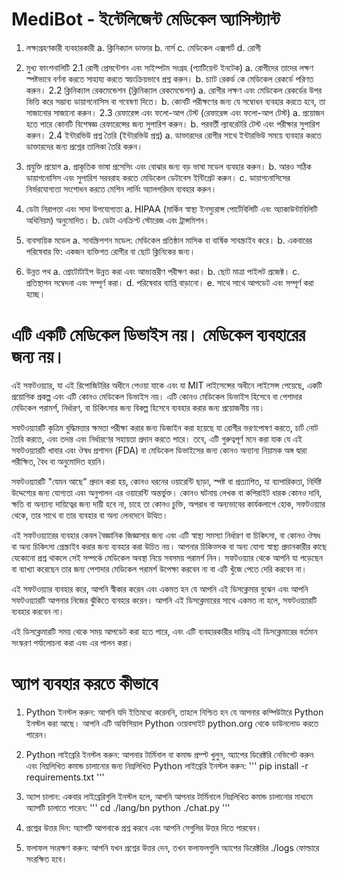 # MediBot - ইন্টেলিজেন্ট মেডিকেল অ্যাসিস্ট্যান্ট

1. লক্ষ্যগ্রহণকারী ব্যবহারকারী
  a. ক্লিনিক্যাল ডাক্তার
  b. নার্স
  c. মেডিকেল এক্সপার্ট
  d. রোগী

2. মুখ্য ফাংশনালিটি
  2.1 রোগী প্রেসন্টেশন এবং সাইম্পটম সংগ্রহ (প্যাটিয়েন্ট ইনটেক)
    a. রোগীদের তাদের লক্ষণ স্পষ্টভাবে বর্ণনা করতে সাহায্য করতে স্বয়ংক্রিয়ভাবে প্রশ্ন করুন।
    b. চ্যাট রেকর্ড কে মেডিকেল রেকর্ডে পরিণত করুন।
  2.2 ক্লিনিক্যাল রেকমেন্ডেশন (ক্লিনিক্যাল রেকমেন্ডেশন)
    a. রোগীর লক্ষণ এবং মেডিকেল রেকর্ডের উপর ভিত্তি করে সম্ভাব্য ডায়াগনোসিস বা গবেষণা দিতে।
    b. কোনটি পরীক্ষণের জন্য যে সম্বোধন ব্যবহার করতে হবে, তা সাজানোর সাজানো করুন।
  2.3 রেফারেন্স এবং ফলো-আপ টেস্ট (রেফারেন্স এবং ফলো-আপ টেস্ট)
    a. প্রয়োজন হতে পারে কোনটি বিশেষজ্ঞ রেফারেন্সের জন্য সুপারিশ করুন।
    b. পরবর্তী ল্যাবরেটরি টেস্ট এবং পরীক্ষার সুপারিশ করুন।
  2.4 ইন্টারভিউ প্রশ্ন তৈরি (ইন্টারভিউ প্রশ্ন)
    a. ডাক্তারদের রোগীর সাথে ইন্টারভিউ সময়ে ব্যবহার করতে ডাক্তারদের জন্য প্রশ্নের তালিকা তৈরি করুন।

3. প্রযুক্তি প্রয়োগ
  a. প্রাকৃতিক ভাষা প্রসেসিং এবং বোঝার জন্য বড় ভাষা মডেল ব্যবহার করুন।
  b. আরও সঠিক ডায়াগনোসিস এবং সুপারিশ সরবরাহ করতে মেডিকেল ডেটাবেস ইন্টিগ্রেট করুন।
  c. ডায়াগনোসিসের নির্ভরযোগ্যতা সংশোধন করতে মেশিন লার্নিং অ্যালগরিদম ব্যবহার করুন।

4. ডেটা নিরাপত্তা এবং সাদা উপযোগ্যতা
  a. HIPAA (মার্কিন স্বাস্থ্য ইনস্যুরান্স পোর্টেবিলিটি এবং অ্যাকাউন্টাবিলিটি অধিনিয়ম) অনুমোদিত।
  b. ডেটা এনক্রিপ্ট স্টোরেজ এবং ট্রান্সমিশন।

5. ব্যবসায়িক মডেল
  a. সাবস্ক্রিপশন মডেল: মেডিকেল প্রতিষ্ঠান মাসিক বা বার্ষিক সাবস্ক্রাইব করে।
  b. একবারের পরিষেবার ফি: একজন ব্যক্তিগত রোগীর বা ছোট ক্লিনিকের জন্য।

6. উন্নত পথ
  a. প্রোটোটাইপ উন্নত করা এবং আভ্যন্তরীণ পরীক্ষণ করা।
  b. ছোট মাত্রা পাইলট প্রজেক্ট।
  c. প্রতিস্থাপন সম্বেদনা এবং সম্পূর্ণ করা।
  d. পরিষেবার ব্যাপ্তি বাড়ানো।
  e. সাথে সাথে আপডেট এবং সম্পূর্ণ করা হচ্ছে।
 

# এটি একটি মেডিকেল ডিভাইস নয়। মেডিকেল ব্যবহারের জন্য নয়।

এই সফটওয়্যার, যা এই রিপোজিটরির অধীনে পেওয়া যাকে এবং যা MIT লাইসেন্সের অধীনে লাইসেন্স পেয়েছে, একটি প্রয়োগিক প্রকল্প এবং এটি কোনও মেডিকেল ডিভাইস নয়। এটি কোনও মেডিকেল ডিভাইস হিসেবে বা পেশাদার মেডিকেল পরামর্শ, নির্ধারণ, বা চিকিৎসার জন্য বিকল্প হিসেবে ব্যবহার করার জন্য প্রয়োজনীয় নয়।

সফটওয়্যারটি কৃত্রিম বুদ্ধিমত্তার ক্ষমতা পরীক্ষা করার জন্য ডিজাইন করা হয়েছে যা রোগীর ভরণপোষণ করতে, চার্ট নোট তৈরি করতে, এবং তদন্ত এবং নির্ধারণের সহায়তা প্রদান করতে পারে। তবে, এটি গুরুত্বপূর্ণ মনে করা যাক যে এই সফটওয়্যারটি খাবার এবং ঔষধ প্রশাসন (FDA) বা মেডিকেল ডিভাইসের জন্য কোনও অন্যান্য নিয়ামক অঙ্গ দ্বারা পরীক্ষিত, বৈধ বা অনুমোদিত হয়নি।

সফটওয়্যারটি "যেমন আছে" প্রদান করা হয়, কোনও ধরনের ওয়ারেন্টি ছাড়া, স্পষ্ট বা প্রত্যাশিত, যা ব্যাপারিকতা, নির্দিষ্ট উদ্দেশ্যের জন্য যোগ্যতা এবং অনুপালন এর ওয়ারেন্টি অন্তর্ভুক্ত। কোনও ঘটনায় লেখক বা কপিরাইট ধারক কোনও দাবি, ক্ষতি বা অন্যান্য দায়িত্বের জন্য দায়ী হবে না, চাহে তা কোনও চুক্তি, অপরাধ বা অন্যভাবের কার্যকলাপে হোক, সফটওয়্যার থেকে, তার সাথে বা তার ব্যবহার বা অন্য লেনদেনে উত্থিত।

এই সফটওয়্যারের ব্যবহার কেবল বৈজ্ঞানিক জিজ্ঞাসার জন্য এবং এটি স্বাস্থ্য সমস্যা নির্ধারণ বা চিকিৎসা, বা কোনও ঔষধ বা অন্য চিকিৎসা প্রেস্ক্রাইব করার জন্য ব্যবহার করা উচিত নয়। আপনার চিকিত্সক বা অন্য যোগ্য স্বাস্থ্য প্রদানকারীর কাছে যেকোনো প্রশ্ন থাকলে সেই সম্পর্কে মেডিকেল অবস্থা নিয়ে সবসময় পরামর্শ নিন। সফটওয়্যার থেকে আপনি যা পড়েছেন বা ব্যাখ্যা করেছেন তার জন্য পেশাদার মেডিকেল পরামর্শ উপেক্ষা করবেন না বা এটি খুঁজে পেতে দেরি করবেন না।

এই সফটওয়্যার ব্যবহার করে, আপনি স্বীকার করেন এবং একমত হন যে আপনি এই ডিসক্লেমার বুঝেন এবং আপনি সফটওয়্যারটি আপনার নিজের ঝুঁকিতে ব্যবহার করেন। আপনি এই ডিসক্লেমারের সাথে একমত না হলে, সফটওয়্যারটি ব্যবহার করবেন না।

এই ডিসক্লেমারটি সময় থেকে সময় আপডেট করা হতে পারে, এবং এটি ব্যবহারকারীর দায়িত্ব এই ডিসক্লেমারের বর্তমান সংস্করণ পর্যালোচনা করা এবং এর পালন করা।

# অ্যাপ ব্যবহার করতে কীভাবে

1. Python ইনস্টল করুন:
আপনি যদি ইতিমধ্যে করেননি, তাহলে নিশ্চিত হন যে আপনার কম্পিউটারে Python ইনস্টল করা আছে। আপনি এটি অফিসিয়াল Python ওয়েবসাইট python.org থেকে ডাউনলোড করতে পারেন।

2. Python লাইব্রেরি ইনস্টল করুন:
আপনার টার্মিনাল বা কমান্ড প্রম্প্ট খুলুন, অ্যাপের ডিরেক্টরি নেভিগেট করুন এবং নিম্নলিখিত কমান্ড চালানোর জন্য নিম্নলিখিত Python লাইব্রেরি ইনস্টল করুন:
'''
pip install -r requirements.txt
'''

3. অ্যাপ চালান:
একবার লাইব্রেরিগুলি ইনস্টল হলে, আপনি আপনার টার্মিনালে নিম্নলিখিত কমান্ড চালানোর মাধ্যমে অ্যাপটি চালাতে পারেন:
'''
cd ./lang/bn
python ./chat.py
'''

4. প্রশ্নের উত্তর দিন:
অ্যাপটি আপনাকে প্রশ্ন করবে এবং আপনি সেগুলির উত্তর দিতে পারবেন।

5. ফলাফল সংরক্ষণ করুন:
আপনি যখন প্রশ্নের উত্তর দেন, তখন ফলাফলগুলি অ্যাপের ডিরেক্টরির ./logs ফোল্ডারে সংরক্ষিত হবে।